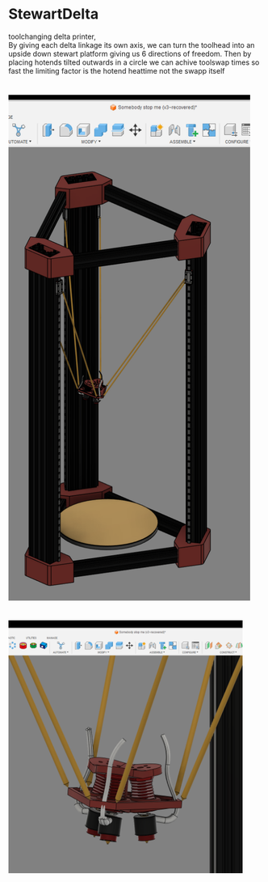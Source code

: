 # StewartDelta
toolchanging delta printer,  
By giving each delta linkage its own axis, we can turn the toolhead into an upside down stewart platform giving us 6 directions of freedom. Then by placing hotends tilted outwards in a circle we can achive toolswap times so fast the limiting factor is the hotend heattime not the swapp itself
# <img src="image.png?raw=true" height="1000" align="top" />
# <img src="image2.png?raw=true" height="500" align="top" />
